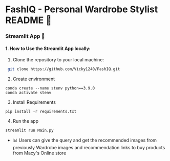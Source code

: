 # FashIQ - Personal Wardrobe Stylist README 🚀



### Streamlit App 🌟

#### 1. How to Use the Streamlit App locally:
1. Clone the repository to your local machine:


  ```bash
   git clone https://github.com/Vicky1240/FashIQ.git
   ```

2. Create environment
```
conda create --name stenv python==3.9.0
conda activate stenv
   ```

3. Install Requirements
```
pip install -r requirements.txt

   ```
  4. Run the app

   ```
   streamlit run Main.py

   ```

- 📊 Users can give the query and get the recommended images from previously Wardrobe images and recommendation links to buy products from Macy's Online store

